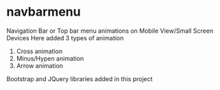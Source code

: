 # navbarmenu
Navigation Bar or Top bar menu animations on Mobile View/Small Screen Devices
Here added 3 types of animation
1) Cross animation
2) Minus/Hypen animation
3) Arrow animation

Bootstrap and JQuery libraries added in this project
